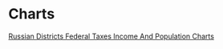 # Charts

[Russian Districts Federal Taxes Income And Population Charts](https://github.com/neoreact-cat/charts/tree/gh-pages/pages/ru.russian-district-federal-budget-taxes-income-and-population)